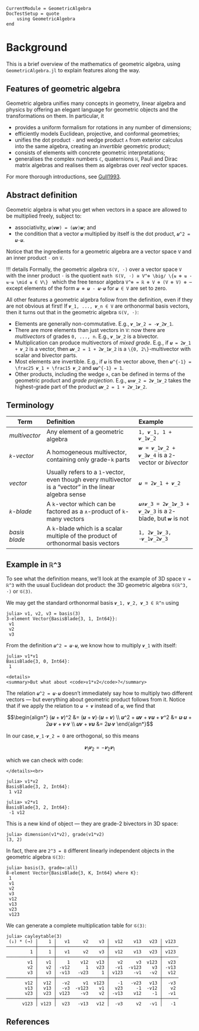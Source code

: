 ```@meta
CurrentModule = GeometricAlgebra
DocTestSetup = quote
	using GeometricAlgebra
end
```

# Background

This is a brief overview of the mathematics of geometric algebra, using `GeometricAlgebra.jl` to explain features along the way.

## Features of geometric algebra

Geometric algebra unifies many concepts in geometry, linear algebra and physics by offering an elegant language for geometric objects and the transformations on them. In particular, it
- provides a uniform formalism for rotations in any number of dimensions;
- efficiently models Euclidean, projective, and conformal geometries;
- unifies the dot product ``⋅`` and wedge product ``∧`` from exterior calculus into the same algebra, creating an _invertible_ geometric product;
- consists of elements with concrete geometric interpretations;
- generalises the complex numbers ``ℂ``, quaternions ``ℍ``, Pauli and Dirac matrix algebras and realises them as algebras over _real_ vector spaces.

For more thorough introductions, see [Gull1993](@cite).


## Abstract definition

Geometric algebra is what you get when vectors in a space are allowed to be multiplied freely, subject to:
- associativity, ``𝒖(𝒗𝒘) = (𝒖𝒗)𝒘``; and
- the condition that a vector ``𝒖`` multiplied by itself is the dot product, ``𝒖^2 = 𝒖⋅𝒖``.

Notice that the ingredients for a geometric algebra are a vector space ``V`` and an inner product ``⋅`` on ``V``.

!!! details
	Formally, the geometric algebra ``𝒢(V, ⋅)`` over a vector space ``V`` with the inner product ``⋅`` is the quotient
	```math
	𝒢(V, ⋅) ≅ V^⊗ \big/ \{𝒖 ⊗ 𝒖 - 𝒖⋅𝒖 \mid 𝒖 ∈ V\}
	```
	which the free tensor algebra ``V^⊗ = ℝ ⊕ V ⊕ (V ⊗ V) ⊕ ⋯`` except elements of the form ``𝒖 ⊗ 𝒖 - 𝒖⋅𝒖`` for ``𝒖 ∈ V`` are set to zero.

All other features a geometric algebra follow from the definition, even if they are not obvious at first!
If ``𝒗_1, ..., 𝒗_n ∈ V`` are orthonormal basis vectors, then it turns out that in the geometric algebra ``𝒢(V, ⋅)``:
- Elements are generally non-commutative.
  E.g., ``𝒗_1𝒗_2 = -𝒗_2𝒗_1``.
- There are more elements than just vectors in ``V``: now there are _multivectors_ of grades ``0, ..., n``.
  E.g., ``𝒗_1𝒗_2`` is a bivector.
- Multiplication can produce multivectors of _mixed grade_.
  E.g., if ``𝒖 = 2𝒗_1 + 𝒗_2`` is a vector, then ``𝒖𝒗_2 = 1 + 2𝒗_1𝒗_2`` is a ``\{0, 2\}``-multivector with scalar and bivector parts.
- Most elements are invertible.
  E.g., if ``𝒖`` is the vector above, then ``𝒖^{-1} = \frac25 𝒗_1 + \frac15 𝒗_2`` and ``𝒖𝒖^{-1} = 1``.
- Other products, including the wedge ``∧``, can be defined in terms of the geometric product and _grade projection_.
  E.g., ``𝒖∧𝒗_2 = 2𝒗_1𝒗_2`` takes the highest-grade part of the product ``𝒖𝒗_2 = 1 + 2𝒗_1𝒗_2``.

## Terminology

| Term | Definition | Example |
|------|:-----------|:--------|
| _multivector_ | Any element of a geometric algebra | ``1, 𝒗_1, 1 + 𝒗_1𝒗_2``
| _``k``-vector_ | A homogeneous multivector, containing only grade-``k`` parts | ``𝒘 = 𝒗_1𝒗_2 + 𝒗_3𝒗_4`` is a ``2``-vector or _bivector_
| _vector_ | Usually refers to a ``1``-vector, even though every multivector is a “vector” in the linear algebra sense | ``𝒖 = 2𝒗_1 + 𝒗_2``
| _``k``-blade_ | A ``k``-vector which can be factored as a ``∧``-product of ``k``-many vectors | ``𝒖∧𝒗_3 = 2𝒗_1𝒗_3 + 𝒗_2𝒗_3`` is a ``2``-blade, but ``𝒘`` is not
| _basis blade_ | A ``k``-blade which is a scalar multiple of the product of orthonormal basis vectors | ``1, 2𝒗_1𝒗_3, -𝒗_1𝒗_2𝒗_3``


## Example in ``ℝ^3``

To see what the definition means, we’ll look at the example of 3D space ``V = ℝ^3`` with the usual Euclidean dot product: the 3D geometric algebra ``𝒢(ℝ^3, ⋅)`` or ``𝒢(3)``.

We may get the standard orthonormal basis ``𝒗_1, 𝒗_2, 𝒗_3 ∈ ℝ^n`` using
```jldoctest 3d
julia> v1, v2, v3 = basis(3)
3-element Vector{BasisBlade{3, 1, Int64}}:
 v1
 v2
 v3
```
From the definition ``𝒖^2 = 𝒖⋅𝒖``, we know how to multiply ``𝒗_1`` with itself:
```jldoctest 3d
julia> v1*v1
BasisBlade{3, 0, Int64}:
 1
```

```@raw html
<details>
<summary>But what about <code>v1*v2</code>?</summary>
```
The relation ``𝒖^2 = 𝒖⋅𝒖`` doesn’t immediately say how to multiply two different vectors — but everything about geometric product follows from it. Notice that if we apply the relation to ``𝒖 + 𝒗`` instead of ``𝒖``, we find that
```math
\begin{align*}
	(𝒖 + 𝒗)^2 &= (𝒖 + 𝒗)⋅(𝒖 + 𝒗)
\\	𝒖^2 + 𝒖𝒗 + 𝒗𝒖 + 𝒗^2 &= 𝒖⋅𝒖 + 2𝒖⋅𝒗 + 𝒗⋅𝒗
\\	𝒖𝒗 + 𝒗𝒖 &= 2𝒖⋅𝒗
\end{align*}
```
In our case, ``𝒗_1⋅𝒗_2 = 0`` are orthogonal, so this means
```math
𝒗_1𝒗_2 = -𝒗_2𝒗_1
```
which we can check with code:
```@raw html
</details><br>
```

```jldoctest 3d
julia> v1*v2
BasisBlade{3, 2, Int64}:
 1 v12

julia> v2*v1
BasisBlade{3, 2, Int64}:
 -1 v12
```
This is a new kind of object — they are grade-2 bivectors in 3D space:
```jldoctest 3d
julia> dimension(v1*v2), grade(v1*v2)
(3, 2)
```

In fact, there are ``2^3 = 8`` different linearly independent objects in the geometric algebra ``𝒢(3)``:
```jldoctest 3d
julia> basis(3, grade=:all)
8-element Vector{BasisBlade{3, K, Int64} where K}:
 1
 v1
 v2
 v3
 v12
 v13
 v23
 v123
```

We can generate a complete multiplication table for ``𝒢(3)``:
```jldoctest 3d
julia> cayleytable(3)
 (↓) * (→) │    1 │   v1     v2    v3 │  v12    v13   v23 │ v123
───────────┼──────┼───────────────────┼───────────────────┼──────
         1 │    1 │   v1     v2    v3 │  v12    v13   v23 │ v123
───────────┼──────┼───────────────────┼───────────────────┼──────
        v1 │   v1 │    1    v12   v13 │   v2     v3  v123 │  v23
        v2 │   v2 │ -v12      1   v23 │  -v1  -v123    v3 │ -v13
        v3 │   v3 │ -v13   -v23     1 │ v123    -v1   -v2 │  v12
───────────┼──────┼───────────────────┼───────────────────┼──────
       v12 │  v12 │  -v2     v1  v123 │   -1   -v23   v13 │  -v3
       v13 │  v13 │  -v3  -v123    v1 │  v23     -1  -v12 │   v2
       v23 │  v23 │ v123    -v3    v2 │ -v13    v12    -1 │  -v1
───────────┼──────┼───────────────────┼───────────────────┼──────
      v123 │ v123 │  v23   -v13   v12 │  -v3     v2   -v1 │   -1
```

## References

```@bibliography
```